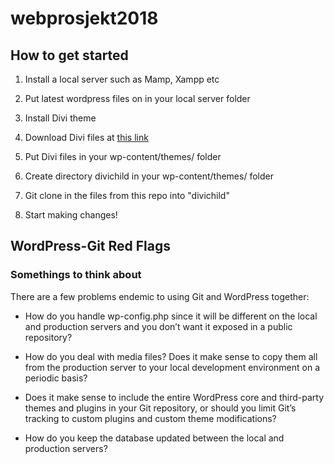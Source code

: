 # webprosjekt2018


## How to get started

1. Install a local server such as Mamp, Xampp etc

2. Put latest wordpress files on in your local server folder

3. Install Divi theme

  1. Download Divi files at  [this link](https://ln.sync.com/dl/2ef1e4c20/3pkaz7x3-gjgbyugh-gckgu94y-wcyg2jj2)

  2. Put Divi files in your wp-content/themes/ folder

4. Create directory divichild in your wp-content/themes/ folder

5. Git clone in the files from this repo into "divichild"

6. Start making changes!




## WordPress-Git Red Flags
### Somethings to think about
There are a few problems endemic to using Git and WordPress together:

* How do you handle wp-config.php since it will be different on the local and production servers and you don’t want it exposed in a public repository?

* How do you deal with media files? Does it make sense to copy them all from the production server to your local development environment on a periodic basis?

* Does it make sense to include the entire WordPress core and third-party themes and plugins in your Git repository, or should you limit Git’s tracking to custom plugins and custom theme modifications?

* How do you keep the database updated between the local and production servers?
